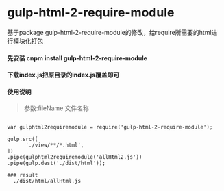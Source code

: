 # gulp-html-2-require-module
基于package gulp-html-2-require-module的修改，给require所需要的html进行模块化打包

#### 先安装 cnpm install gulp-html-2-require-module

#### 下载index.js把原目录的index.js覆盖即可

#### 使用说明

> 参数:fileName 文件名称

```

var gulphtml2requiremodule = require('gulp-html-2-require-module');

gulp.src([
      './view/**/*.html',
])
.pipe(gulphtml2requiremodule('allHtml2.js'))
.pipe(gulp.dest('./dist/html'));

### result
  ./dist/html/allHtml.js
  
  
  
 ```
